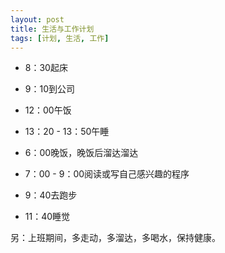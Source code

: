 ```yaml
---
layout: post
title: 生活与工作计划
tags: [计划, 生活, 工作]
---
```


- 8：30起床

- 9：10到公司

- 12：00午饭

- 13：20 - 13：50午睡

- 6：00晚饭，晚饭后溜达溜达

- 7：00 - 9：00阅读或写自己感兴趣的程序

- 9：40去跑步

- 11：40睡觉

另：上班期间，多走动，多溜达，多喝水，保持健康。
